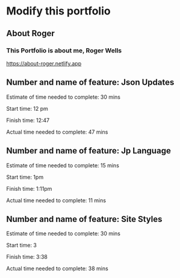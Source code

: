 # Modify this portfolio

## About Roger

### This Portfolio is about me, Roger Wells

<https://about-roger.netlify.app>

## Number and name of feature: Json Updates

Estimate of time needed to complete: 30 mins

Start time: 12 pm

Finish time: 12:47

Actual time needed to complete: 47 mins

## Number and name of feature: Jp Language

Estimate of time needed to complete: 15 mins

Start time: 1pm

Finish time: 1:11pm

Actual time needed to complete: 11 mins

## Number and name of feature: Site Styles

Estimate of time needed to complete: 30 mins

Start time: 3

Finish time: 3:38

Actual time needed to complete: 38 mins
